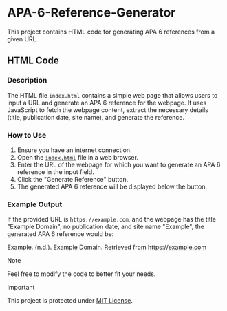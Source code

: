 # APA-6-Reference-Generator
This project contains HTML code for generating APA 6 references from a given URL.

## HTML Code

### Description
The HTML file `index.html` contains a simple web page that allows users to input a URL and generate an APA 6 reference for the webpage. It uses JavaScript to fetch the webpage content, extract the necessary details (title, publication date, site name), and generate the reference.

### How to Use
1. Ensure you have an internet connection.
2. Open the [`index.html`](index.html) file in a web browser.
3. Enter the URL of the webpage for which you want to generate an APA 6 reference in the input field.
4. Click the "Generate Reference" button.
5. The generated APA 6 reference will be displayed below the button.

### Example Output

If the provided URL is `https://example.com`, and the webpage has the title "Example Domain", no publication date, and site name "Example", the generated APA 6 reference would be:

Example. (n.d.). Example Domain. Retrieved from https://example.com

>[!NOTE]
>Feel free to modify the code to better fit your needs.


>[!IMPORTANT]
>This project is protected under [MIT License](LICENSE).
